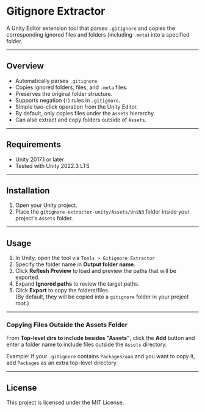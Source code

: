 # Gitignore Extractor

A Unity Editor extension tool that parses `.gitignore` and copies the corresponding ignored files and folders (including `.meta`) into a specified folder.

---

## Overview

- Automatically parses `.gitignore`.
- Copies ignored folders, files, and `.meta` files.
- Preserves the original folder structure.
- Supports negation (`!`) rules in `.gitignore`.
- Simple two-click operation from the Unity Editor.
- By default, only copies files under the `Assets` hierarchy.
- Can also extract and copy folders outside of `Assets`.

---

## Requirements

- Unity 2017.1 or later  
- Tested with Unity 2022.3 LTS

---

## Installation

1. Open your Unity project.  
2. Place the `gitignore-extractor-unity/Assets/UniN3` folder inside your project's `Assets` folder.

---

## Usage

1. In Unity, open the tool via `Tools > Gitignore Extractor`
2. Specify the folder name in **Output folder name**.
3. Click **Reflesh Preview** to load and preview the paths that will be exported.
4. Expand **Ignored paths** to review the target paths.
5. Click **Export** to copy the folders/files.  
   (By default, they will be copied into a `gitignore` folder in your project root.)

---

### Copying Files Outside the Assets Folder

From **Top-level dirs to include besides "Assets"**, click the **Add** button and enter a folder name to include files outside the `Assets` directory.

Example:
If your `.gitignore` contains `Packages/aaa` and you want to copy it, add `Packages` as an extra top-level directory.

---

## License

This project is licensed under the MIT License.
